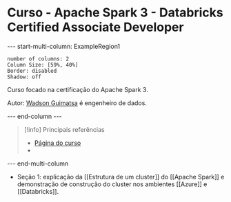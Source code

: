 # Curso - Apache Spark 3 - Databricks Certified Associate Developer

--- start-multi-column: ExampleRegion1  
```column-settings  
number of columns: 2
Column Size: [59%, 40%]
Border: disabled
Shadow: off
```

Curso focado na certificação do Apache Spark 3.

Autor: [Wadson Guimatsa](https://www.udemy.com/user/wadson-guimatsa/) é engenheiro de dados.

--- end-column ---

> [!info] Principais referências
> - [Página do curso](https://www.udemy.com/course/apache-spark-3-databricks-certified-associate-developer/?couponCode=JUST4U02223)
>- 

--- end-multi-column

- Seção 1: explicação da [[Estrutura de um cluster]] do [[Apache Spark]] e demonstração de construção do cluster nos ambientes [[Azure]] e [[Databricks]].